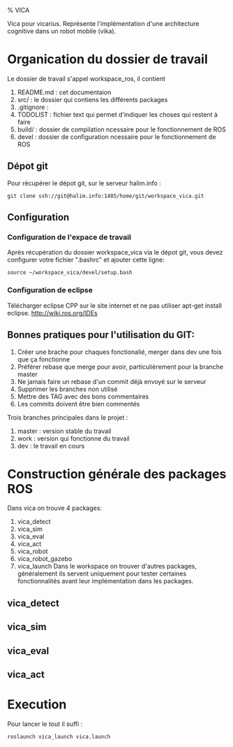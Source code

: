 
% VICA

Vica pour vicarius. Représente l'implémentation d'une architecture cognitive dans un robot mobile (vika).

# Organication du dossier de travail

Le dossier de travail s'appel workspace_ros, il contient 
 1. README.md  : cet documentaion 
 2. src/       : le dossier qui contiens les différents packages
 3. .gitignore :
 4. TODOLIST   : fichier text qui permet d'indiquer les choses qui restent à faire
 5. build/     :  dossier de compilation ncessaire pour le fonctionnement de ROS 
 6. devel      :  dossier de configuration ncessaire pour le fonctionnement de ROS

## Dépot git
Pour récupérer le dépot git, sur le serveur halim.info :

```
git clone ssh://git@halim.info:1485/home/git/workspace_vica.git

```

## Configuration 
### Configuration de l'expace de travail 
Après récupération du dossier workspace_vica via le dépot git, vous 
devez configurer votre fichier ".bashrc" et ajouter cette ligne: 

```
source ~/workspace_vica/devel/setup.bash

```
### Configuration de eclipse
Télécharger eclipse CPP sur le site internet et ne pas utiliser apt-get install eclipse.
http://wiki.ros.org/IDEs



## Bonnes pratiques pour l'utilisation du GIT:
 
 1. Créer une brache pour chaques fonctionalié, merger dans dev une fois que ça fonctionne
 2. Préférer rebase que merge pour avoir, particulièrement pour la branche master
 3. Ne jamais faire un rebase d'un commit déjà envoyé sur le serveur 
 4. Supprimer les branches non utilisé 
 5. Mettre des TAG avec des bons commentaires 
 6. Les commits doivent être bien commentés 
 
 Trois branches principales dans le projet :
 1. master : version stable du travail
 2. work   : version qui fonctionne du travail
 2. dev    : le travail en cours 
# Construction générale des packages ROS

Dans vica on trouve 4 packages:
 1. vica_detect
 2. vica_sim
 3. vica_eval
 4. vica_act
 5. vica_robot
 6. vica_robot_gazebo
 7. vica_launch
Dans le workspace on trouver d'autres packages, généralement ils servent uniquement pour tester certaines fonctionnalités avant leur implémentation dans les packages.

## vica_detect

## vica_sim

## vica_eval 

## vica_act


# Execution 
Pour lancer le tout il suffi :

```
roslaunch vica_launch vica.launch

```
